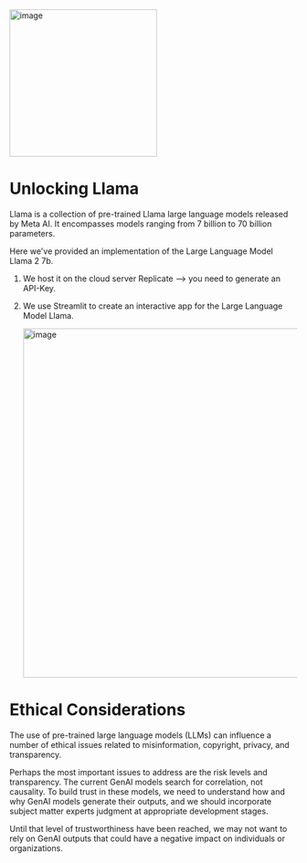<img width="258" alt="image" src="https://github.com/oubbatimo/bridgeai_LLMs/assets/92709052/82b3e818-d545-46e5-8eb8-b328bf73b65f">

# Unlocking Llama
Llama is a collection of pre-trained Llama large language models released by Meta AI.  It encompasses models ranging from 7 billion to 70 billion parameters.

Here we've provided an implementation of the Large Language Model Llama 2 7b. 

1. We host it on the cloud server Replicate --> you need to generate an API-Key.
2. We use Streamlit to create an interactive app for the Large Language Model Llama.

   <img width="612" alt="image" src="https://github.com/oubbatimo/bridgeai_LLMs/assets/92709052/a4a9c8a8-2833-4713-93ce-5f6c795b4724">


# Ethical Considerations
The use of pre-trained large language models (LLMs) can influence a number of ethical issues related to misinformation, copyright, privacy, and transparency.

Perhaps the most important issues to address are the risk levels and transparency. The current GenAI models search for correlation, not causality. To build trust in these models, we need to understand how and why GenAI models generate
their outputs, and we should incorporate subject matter experts judgment at appropriate development stages.

Until that level of trustworthiness have been reached, we may not want to rely on GenAI outputs that could have a negative impact on individuals or organizations.

